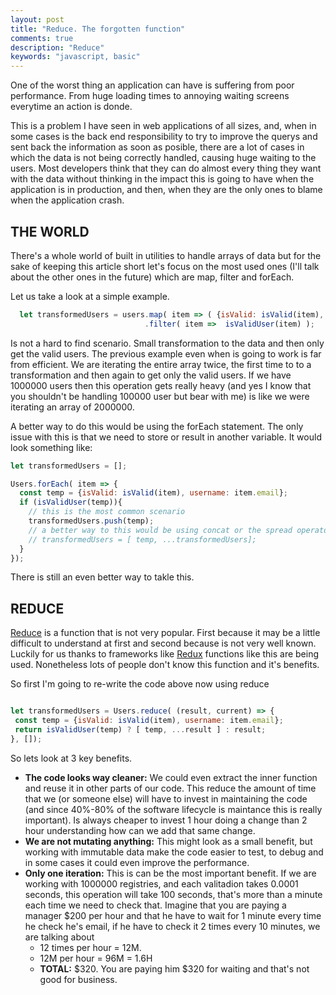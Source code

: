```yaml
---
layout: post
title: "Reduce. The forgotten function"
comments: true
description: "Reduce"
keywords: "javascript, basic"
--- 
```


One of the worst thing an application can have is suffering from poor performance. From huge loading times to annoying waiting screens everytime an action is donde. 

This is a problem I have seen in web applications of all sizes, and, when in some cases is the back end responsibility to try to improve the querys and sent back the information as soon as posible, there are a lot of cases in which the data is not being correctly handled, causing huge waiting to the users. Most developers think that they can do almost every thing they want with the data without thinking in the impact this is going to have when the application is in production, and then, when they are the only ones to blame when the application crash. 

## THE WORLD 

There's a whole world of built in utilities to handle arrays of data but for the sake of keeping this article short let's focus on the most used ones (I'll talk about the other ones in the future) which are map, filter and forEach. 

Let us take a look at a simple example. 

```js
  let transformedUsers = users.map( item => ( {isValid: isValid(item), username: item.email})
                              .filter( item =>  isValidUser(item) );
```

Is not a hard to find scenario. Small transformation to the data and then only get the valid users. The previous example even when is going to work is far from efficient. We are iterating the entire array twice, the first time to to a transformation and then again to get only the valid users. If we have 1000000 users then this operation gets really heavy (and yes I know that you shouldn't be handling 100000 user but bear with me) is like we were iterating an array of 2000000. 

A better way to do this would be using the forEach statement. The only issue with this is that we need to store or result in another variable. It would look something like:

```js
let transformedUsers = [];

Users.forEach( item => {
  const temp = {isValid: isValid(item), username: item.email};
  if (isValidUser(temp)){
    // this is the most common scenario
    transformedUsers.push(temp);
    // a better way to this would be using concat or the spread operator
    // transformedUsers = [ temp, ...transformedUsers];
  }
});
```
There is still an even better way to takle this.

## REDUCE

[Reduce](https://goo.gl/bhOmvq) is a function that is not very popular. First because it may be a little difficult to understand at first and second because is not very well known. Luckily for us thanks to frameworks like [Redux](https://goo.gl/3qcH20) functions like this are being used. Nonetheless lots of people don't know this function and it's benefits. 

So first I'm going to re-write the code above now using reduce

 ```js

let transformedUsers = Users.reduce( (result, current) => {
  const temp = {isValid: isValid(item), username: item.email};
  return isValidUser(temp) ? [ temp, ...result ] : result;
}, []);

```
So lets look at 3 key benefits.

  - **The code looks way cleaner:** We could even extract the inner function and reuse it in other parts of our code. This reduce the amount of time that we (or someone else) will have to invest in maintaining the code (and since 40%-80% of the software lifecycle is maintance this is really important). Is always cheaper to invest 1 hour doing a change than 2 hour understanding how can we add that same change.
  - **We are not mutating anything:** This might look as a small benefit, but working with immutable data make the code easier to test, to debug and in some cases it could even improve the performance.
  - **Only one iteration:** This is can be the most important benefit. If we are working with 1000000 registries, and each valitadion takes 0.0001 seconds, this operation will take 100 seconds, that's more than a minute each time we need to check that. Imagine that you are paying a manager $200 per hour and that he have to wait for 1 minute every time he check he's email, if he have to check it 2 times every 10 minutes, we are talking about 
     - 12 times per hour = 12M.
     - 12M per hour = 96M = 1.6H
     - **TOTAL:** $320.
     You are paying him $320 for waiting and that's not good for business. 

     

